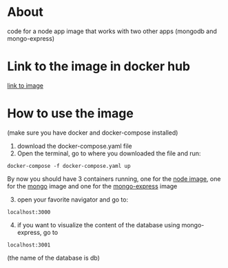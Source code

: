 # About

code for a node app image that works with two other apps (mongodb and mongo-express)

# Link to the image in docker hub
[link to image](https://hub.docker.com/repository/docker/alaetouba/node-mongodb-mongoexpress-image)

# How to use the image

(make sure you have docker and docker-compose installed)

1. download the docker-compose.yaml file
2. Open the terminal, go to where you downloaded the file and run:

```
docker-compose -f docker-compose.yaml up
```

By now you should have 3 containers running, one for the [node image](https://hub.docker.com/repository/docker/alaetouba/node-mongodb-mongoexpress-image), one for the [mongo](https://hub.docker.com/_/mongo) image and one for the [mongo-express](https://hub.docker.com/_/mongo-express) image

3. open your favorite navigator and go to:

```
localhost:3000
```

4. if you want to visualize the content of the database using mongo-express, go to

```
localhost:3001
```

(the name of the database is db)
